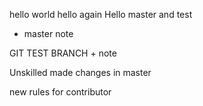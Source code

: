 hello world
hello again
Hello master and test
+ master note


GIT TEST BRANCH + note

Unskilled made changes in master

new rules for contributor